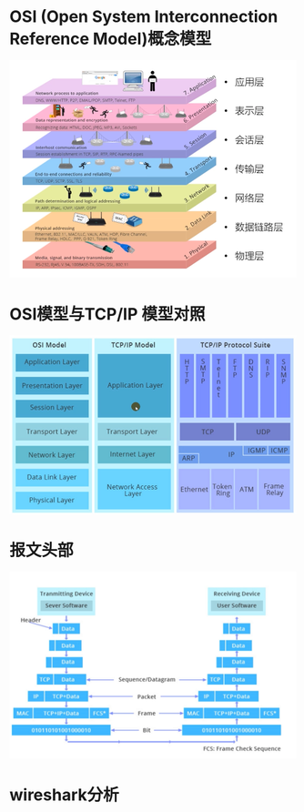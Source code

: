 # OSI (Open System Interconnection Reference Model)概念模型

![image-20220324012351377](images/image-20220324012351377.png)

#  OSI模型与TCP/IP 模型对照

![image-20220324012604351](images/image-20220324012604351.png)

# 报文头部

![image-20220324012736105](images/image-20220324012736105.png)

# wireshark分析









